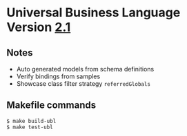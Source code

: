 # Universal Business Language Version [2.1](https://docs.oasis-open.org/ubl/os-UBL-2.1/UBL-2.1.html)

## Notes

- Auto generated models from schema definitions
- Verify bindings from samples
- Showcase class filter strategy `referredGlobals`

## Makefile commands

```console
$ make build-ubl
$ make test-ubl
```
